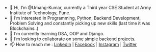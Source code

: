 - 👋 Hi, I’m @Umang-Kumar, currently a Third year CSE Student at Army Institute of Technology, Pune.
- 👀 I’m interested in Programming, Python, Backend Development, Problem Solving and constantly picking up new skills (last time it was Blockchains..)
- 🌱 I’m currently learning DSA, OOP and Django.
- 💞️ I’m looking to collaborate on some simple backend projects.
- 📫 How to reach me : [LinkedIn](https://www.linkedin.com/in/4386-umang-kumar/) | [Facebook](https://www.facebook.com/umangk1/) | [Instagram](https://www.instagram.com/umanga_sauras_/) | [Twitter](https://twitter.com/UmangKu94939930)

<!---
Umang-Kumar/Umang-Kumar is a ✨ special ✨ repository because its `README.md` (this file) appears on your GitHub profile.
You can click the Preview link to take a look at your changes.
--->
